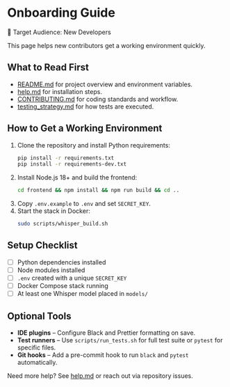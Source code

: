 # Onboarding Guide

👤 Target Audience: New Developers

This page helps new contributors get a working environment quickly.

## What to Read First
- [README.md](../README.md) for project overview and environment variables.
- [help.md](help.md) for installation steps.
- [CONTRIBUTING.md](CONTRIBUTING.md) for coding standards and workflow.
- [testing_strategy.md](testing_strategy.md) for how tests are executed.

## How to Get a Working Environment
1. Clone the repository and install Python requirements:
   ```bash
   pip install -r requirements.txt
   pip install -r requirements-dev.txt
   ```
2. Install Node.js 18+ and build the frontend:
   ```bash
   cd frontend && npm install && npm run build && cd ..
   ```
3. Copy `.env.example` to `.env` and set `SECRET_KEY`.
4. Start the stack in Docker:
   ```bash
   sudo scripts/whisper_build.sh
   ```

## Setup Checklist
- [ ] Python dependencies installed
- [ ] Node modules installed
- [ ] `.env` created with a unique `SECRET_KEY`
- [ ] Docker Compose stack running
- [ ] At least one Whisper model placed in `models/`

## Optional Tools
- **IDE plugins** – Configure Black and Prettier formatting on save.
- **Test runners** – Use `scripts/run_tests.sh` for full test suite or `pytest` for specific files.
- **Git hooks** – Add a pre-commit hook to run `black` and `pytest` automatically.

Need more help? See [help.md](help.md) or reach out via repository issues.
